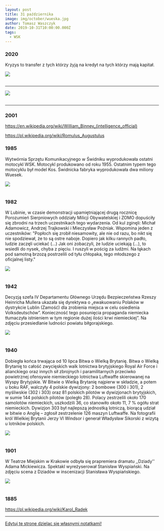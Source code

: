 ```yaml
---
layout: post
title: 31 października
image: img/october/wueska.jpg
author: Tomasz Waszczyk
date: 2019-10-31T10:00:00.000Z
tags:
  - WSK
---
```


### 2020

Kryzys to transfer z tych którzy żyją na kredyt na tych którzy mają kapitał.

<img src="./img/october/pkobp2020.jpg"><br><br>

---

<img src="./img/october/kwiaty.png"><br><br>

---

### 2001

https://en.wikipedia.org/wiki/William_Binney_(intelligence_official)

https://pl.wikipedia.org/wiki/Romulus_Augustulus

### 1985

Wytwórnia Sprzętu Komunikacyjnego w Świdniku wyprodukowała ostatni motocykl WSK. Motocykl produkowano od roku 1955.
Ostatnim typem tego motocyklu był model Kos. Świdnicka fabryka wyprodukowała dwa miliony Wuesek.

<img src="./img/october/wueska.jpg"/><br><br>

### 1982

W Lubinie, w czasie demonstracji upamiętniającej drugą rocznicę Porozumień Sierpniowych oddziały Milicji Obywatelskiej i ZOMO dopuściły się zbrodni na trzech uczestnikach tego wydarzenia. Od kul zginęli: Michał Adamowicz, Andrzej Trajkowski i Mieczysław Poźniak.
Wspomina jeden z uczestników:
"Popłoch się zrobił niesamowity, ale nie od razu, bo nikt się nie spodziewał, że to są ostre naboje. Dopiero jak kilku rannych padło, ludzie zaczęli uciekać (…) Jak oni zobaczyli, że ludzie uciekają (…), to wsiedli do nysek, chyba z pięciu. I ruszyli w pościg za ludźmi. Na łąkach pod samotną brzozą postrzelili od tyłu chłopaka, tego młodszego z oficjalnej listy."

<img src="./img/august/zomo.jpg"><br><br>

### 1942

Decyzją szefa IV Departamentu Głównego Urzędu Bezpieczeństwa Rzeszy Heinricha Mullera ukazała się dyrektywa o  „ewakuowaniu Polaków w dystrykcie Lublin (Zamość) dla zrobienia miejsca w celu osiedlenia Volksdeutschów”.
Konieczność tego posunięcia propaganda niemiecka tłumaczyła istnieniem w tym regionie dużej ilości krwi niemieckiej”.
Na zdjęciu przesiedlanie ludności powiatu biłgorajskiego.

<img src="./img/october/odezwa2.jpg"/><br><br>

### 1940

Dobiegła końca trwająca od 10 lipca Bitwa o Wielką Brytanię. Bitwa o Wielką Brytanię to całość zwycięskich walk lotnictwa brytyjskiego Royal Air Force i alianckiego oraz innych sił zbrojnych i paramilitarnych przeciwko powietrznej ofensywie niemieckiego lotnictwa Luftwaffe skierowanej na Wyspy Brytyjskie.
W Bitwie o Wielką Brytanię najpierw w składzie, a potem u boku RAF, walczyły 4 polskie dywizjony: 2 bombowe (300 i 301), 2 myśliwskie (302 i 303) oraz 81 polskich pilotów w dywizjonach brytyjskich, w sumie 144 polskich pilotów (poległo 28).
Polacy zestrzelili około 170 samolotów niemieckich, uszkodzili 36, co stanowiło około 11, 7 % ogółu strat niemieckich.
Dywizjon 303 był najlepszą jednostką lotniczą, biorącą udział w bitwie o Anglię – zgłosił zestrzelenie 126 maszyn Luftwaffe.
Na fotografii król Wielkiej Brytanii Jerzy VI Windsor i generał Władysław Sikorski z wizytą u lotników polskich.

<img src="./img/october/wb.jpg"/><br><br>

### 1901

W Teatrze Miejskim w Krakowie odbyła się prapremiera dramatu ,,Dziady'' Adama Mickiewicza.
Spektakl wyreżyserował Stanisław Wyspiański.
Na zdjęciu scena z Dziadów w inscenizacji Stanisława Wyspiańskiego.

<img src="./img/october/dziady.jpg"/><br><br>

### 1885

https://pl.wikipedia.org/wiki/Karol_Radek

---

<a href="https://github.com/TomaszWaszczyk/historia.waszczyk.com/edit/master/src/content/october-31.md" target="_blank">Edytuj tę stronę dzieląc się własnymi notatkami!</a>
